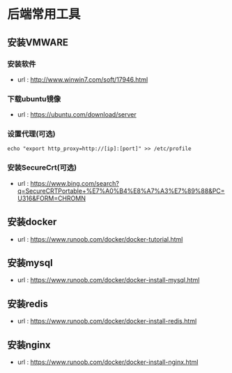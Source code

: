# 后端常用工具
## 安装VMWARE
### 安装软件 
- url : http://www.winwin7.com/soft/17946.html
### 下载ubuntu镜像
- url : https://ubuntu.com/download/server
### 设置代理(可选)
```shell
echo "export http_proxy=http://[ip]:[port]" >> /etc/profile
```
### 安装SecureCrt(可选)
- url : https://www.bing.com/search?q=SecureCRTPortable+%E7%A0%B4%E8%A7%A3%E7%89%88&PC=U316&FORM=CHROMN
## 安装docker 
- url : https://www.runoob.com/docker/docker-tutorial.html
## 安装mysql
- url : https://www.runoob.com/docker/docker-install-mysql.html
## 安装redis
- url : https://www.runoob.com/docker/docker-install-redis.html
## 安装nginx
- url : https://www.runoob.com/docker/docker-install-nginx.html


